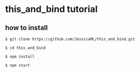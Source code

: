 # this_and_bind tutorial

## how to install

`$ git clone https://github.com/JessicaML/this_and_bind.git`

`$ cd this_and_bind`

`$ npm install` 

`$ npm start` 

